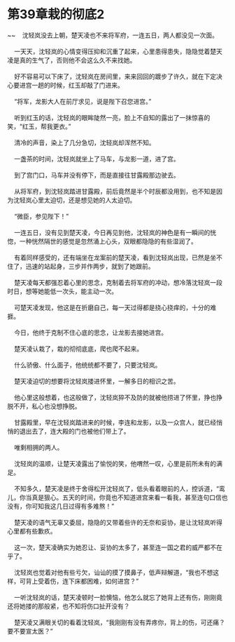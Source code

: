 # 第39章栽的彻底2
~~&nbsp;&nbsp;&nbsp;&nbsp;沈轻岚没去上朝，楚天凌也不来将军府，一连五日，两人都没见一次面。<br><br>&nbsp;&nbsp;&nbsp;&nbsp;一天天，沈轻岚的心情变得压抑和沉重了起来，心里患得患失，隐隐觉着楚天凌是真的生气了，否则他不会这么久不来找她。<br><br>&nbsp;&nbsp;&nbsp;&nbsp;好不容易可以下床了，沈轻岚在房间里，来来回回的踱步了许久，就在下定决心要进宫一趟的时候，红玉却敲了门进来。<br><br>&nbsp;&nbsp;&nbsp;&nbsp;“将军，龙影大人在前厅求见，说是陛下召您进宫。”<br><br>&nbsp;&nbsp;&nbsp;&nbsp;听到红玉的话，沈轻岚的眼眸陡然一亮，脸上不自知的露出了一抹惊喜的笑，“红玉，帮我更衣。”<br><br>&nbsp;&nbsp;&nbsp;&nbsp;清冷的声音，染上了几分急切，沈轻岚却浑然不知。<br><br>&nbsp;&nbsp;&nbsp;&nbsp;一盏茶的时间，沈轻岚就坐上了马车，与龙影一道，进了宫。<br><br>&nbsp;&nbsp;&nbsp;&nbsp;到了宫门口，马车并没有停下，而是直接往甘露殿那边驶去。<br><br>&nbsp;&nbsp;&nbsp;&nbsp;从将军府，到沈轻岚踏进甘露殿，前后竟然是半个时辰都没用到，也不知是因为沈轻岚心里太迫切，还是想见她的人太迫切。<br><br>&nbsp;&nbsp;&nbsp;&nbsp;“微臣，参见陛下！”<br><br>&nbsp;&nbsp;&nbsp;&nbsp;一连五日，没有见到楚天凌，今日再见到他，沈轻岚的神色是有一瞬间的恍惚，一种恍然隔世的感觉是忽然涌上心头，双眼都隐隐的有些湿润了。<br><br>&nbsp;&nbsp;&nbsp;&nbsp;有着同样感受的，还有端坐在龙案前的楚天凌，看到沈轻岚出现，已然是坐不住了，迅速的站起身，三步并作两步，就到了她跟前。<br><br>&nbsp;&nbsp;&nbsp;&nbsp;楚天凌每天都强忍着心里的思念，克制着去将军府的冲动，想冷落沈轻岚一段时日，想等她能低一次头，能主动一次。<br><br>&nbsp;&nbsp;&nbsp;&nbsp;可楚天凌发现，他这是在折磨自己，每一天过得都是挠心挠痒的，十分的难捱。<br><br>&nbsp;&nbsp;&nbsp;&nbsp;今日，他终于克制不住心底的思念，让龙影去接她进宫。<br><br>&nbsp;&nbsp;&nbsp;&nbsp;楚天凌认栽了，栽的彻彻底底，爬也爬不起来。<br><br>&nbsp;&nbsp;&nbsp;&nbsp;什么骄傲、什么面子，他统统都不要了，只要沈轻岚。<br><br>&nbsp;&nbsp;&nbsp;&nbsp;楚天凌迫切的想要将沈轻岚搂进怀里，一解多日的相识之苦。<br><br>&nbsp;&nbsp;&nbsp;&nbsp;他心里这般想着，也这般做了，沈轻岚猝不及防的就被他捞进了怀里，挣也挣脱不开，私心也没想挣脱。<br><br>&nbsp;&nbsp;&nbsp;&nbsp;甘露殿里，早在沈轻岚踏进来的时候，李连和龙影，以及一众宫人，就已经悄悄的退出去了，连大殿的门也被他们带上了。<br><br>&nbsp;&nbsp;&nbsp;&nbsp;唯剩相拥的两人。<br><br>&nbsp;&nbsp;&nbsp;&nbsp;沈轻岚的温顺，让楚天凌露出了愉悦的笑，他喟然一叹，心里是前所未有的满足。<br><br>&nbsp;&nbsp;&nbsp;&nbsp;不知多久，楚天凌是终于舍得松开沈轻岚了，低头看着眼前的人，控诉道，“鸾儿，你当真是狠心。五天的时间，你竟也不知道进宫来看一看我，甚至连句口信也没有，你可知我这几日过得有多难熬！”<br><br>&nbsp;&nbsp;&nbsp;&nbsp;楚天凌的语气无辜又委屈，隐隐的又带着些许的无奈和妥协，是让沈轻岚听得心里都有些歉疚。<br><br>&nbsp;&nbsp;&nbsp;&nbsp;这一次，楚天凌确实为她忍让、妥协的太多了，甚至连一国之君的威严都不在乎了。<br><br>&nbsp;&nbsp;&nbsp;&nbsp;沈轻岚也觉着对他有些亏欠，讪讪的摸了摸鼻子，低声辩解道，“我也不想这样，可背上受着伤，连下床都困难，如何进宫？”<br><br>&nbsp;&nbsp;&nbsp;&nbsp;一听沈轻岚的话，楚天凌顿时一脸懊恼，他怎么就忘了她背上还有伤，刚刚竟还将她搂的那般紧，也不知将伤口扯开没有？<br><br>&nbsp;&nbsp;&nbsp;&nbsp;楚天凌又满眼关切的看着沈轻岚，“我刚刚有没有弄疼你，背上的伤，可还痛？要不要宣太医？”<br><br>
                    

<script>_fwqdsqadxfw()</script>
<div><script>_dfwf1dw();</script></div>
<div><script>_dfwf1agdw();</script></div>
                